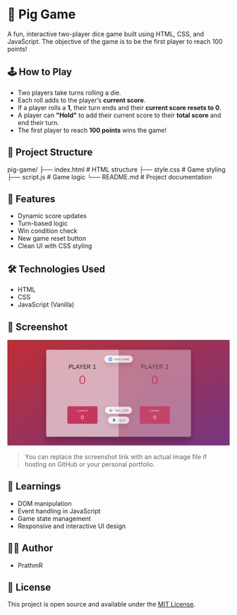 # 🎲 Pig Game

A fun, interactive two-player dice game built using HTML, CSS, and JavaScript. The objective of the game is to be the first player to reach 100 points!

## 🕹️ How to Play

- Two players take turns rolling a die.
- Each roll adds to the player’s **current score**.
- If a player rolls a **1**, their turn ends and their **current score resets to 0**.
- A player can **"Hold"** to add their current score to their **total score** and end their turn.
- The first player to reach **100 points** wins the game!

## 📁 Project Structure

pig-game/
├── index.html # HTML structure
├── style.css # Game styling
├── script.js # Game logic
└── README.md # Project documentation

## 🚀 Features

- Dynamic score updates
- Turn-based logic
- Win condition check
- New game reset button
- Clean UI with CSS styling

## 🛠️ Technologies Used

- HTML
- CSS
- JavaScript (Vanilla)

## 📸 Screenshot

![Pig Game Screenshot](screenshot.png)

> You can replace the screenshot link with an actual image file if hosting on GitHub or your personal portfolio.

## 🧠 Learnings

- DOM manipulation
- Event handling in JavaScript
- Game state management
- Responsive and interactive UI design

## 🧑‍💻 Author

- PrathmR
## 📃 License

This project is open source and available under the [MIT License](LICENSE).

